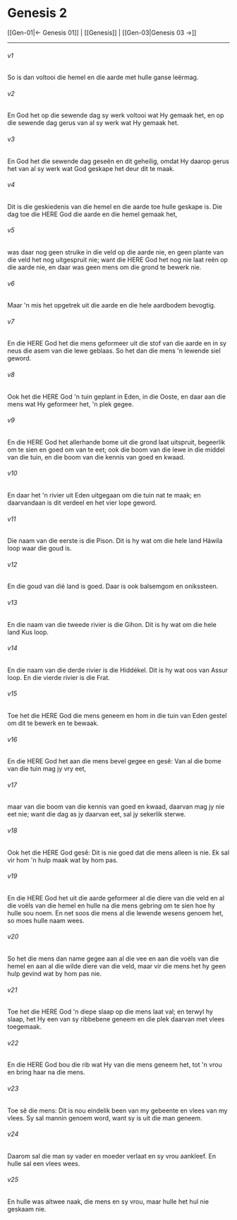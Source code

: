 # Genesis 2

[[Gen-01|← Genesis 01]] | [[Genesis]] | [[Gen-03|Genesis 03 →]]
***

###### v1
So is dan voltooi die hemel en die aarde met hulle ganse leërmag. 
###### v2
En God het op die sewende dag sy werk voltooi wat Hy gemaak het, en op die sewende dag gerus van al sy werk wat Hy gemaak het. 
###### v3
En God het die sewende dag geseën en dit geheilig, omdat Hy daarop gerus het van al sy werk wat God geskape het deur dit te maak. 
###### v4
Dit is die geskiedenis van die hemel en die aarde toe hulle geskape is. Die dag toe die HERE God die aarde en die hemel gemaak het, 
###### v5
was daar nog geen struike in die veld op die aarde nie, en geen plante van die veld het nog uitgespruit nie; want die HERE God het nog nie laat reën op die aarde nie, en daar was geen mens om die grond te bewerk nie. 
###### v6
Maar 'n mis het opgetrek uit die aarde en die hele aardbodem bevogtig. 
###### v7
En die HERE God het die mens geformeer uit die stof van die aarde en in sy neus die asem van die lewe geblaas. So het dan die mens 'n lewende siel geword. 
###### v8
Ook het die HERE God 'n tuin geplant in Eden, in die Ooste, en daar aan die mens wat Hy geformeer het, 'n plek gegee. 
###### v9
En die HERE God het allerhande bome uit die grond laat uitspruit, begeerlik om te sien en goed om van te eet; ook die boom van die lewe in die middel van die tuin, en die boom van die kennis van goed en kwaad. 
###### v10
En daar het 'n rivier uit Eden uitgegaan om die tuin nat te maak; en daarvandaan is dit verdeel en het vier lope geword. 
###### v11
Die naam van die eerste is die Pison. Dit is hy wat om die hele land Háwila loop waar die goud is. 
###### v12
En die goud van dié land is goed. Daar is ook balsemgom en onikssteen. 
###### v13
En die naam van die tweede rivier is die Gihon. Dit is hy wat om die hele land Kus loop. 
###### v14
En die naam van die derde rivier is die Hiddékel. Dit is hy wat oos van Assur loop. En die vierde rivier is die Frat. 
###### v15
Toe het die HERE God die mens geneem en hom in die tuin van Eden gestel om dit te bewerk en te bewaak. 
###### v16
En die HERE God het aan die mens bevel gegee en gesê: Van al die bome van die tuin mag jy vry eet, 
###### v17
maar van die boom van die kennis van goed en kwaad, daarvan mag jy nie eet nie; want die dag as jy daarvan eet, sal jy sekerlik sterwe. 
###### v18
Ook het die HERE God gesê: Dit is nie goed dat die mens alleen is nie. Ek sal vir hom 'n hulp maak wat by hom pas. 
###### v19
En die HERE God het uit die aarde geformeer al die diere van die veld en al die voëls van die hemel en hulle na die mens gebring om te sien hoe hy hulle sou noem. En net soos die mens al die lewende wesens genoem het, so moes hulle naam wees. 
###### v20
So het die mens dan name gegee aan al die vee en aan die voëls van die hemel en aan al die wilde diere van die veld, maar vir die mens het hy geen hulp gevind wat by hom pas nie. 
###### v21
Toe het die HERE God 'n diepe slaap op die mens laat val; en terwyl hy slaap, het Hy een van sy ribbebene geneem en die plek daarvan met vlees toegemaak. 
###### v22
En die HERE God bou die rib wat Hy van die mens geneem het, tot 'n vrou en bring haar na die mens. 
###### v23
Toe sê die mens: Dit is nou eindelik been van my gebeente en vlees van my vlees. Sy sal mannin genoem word, want sy is uit die man geneem. 
###### v24
Daarom sal die man sy vader en moeder verlaat en sy vrou aankleef. En hulle sal een vlees wees. 
###### v25
En hulle was altwee naak, die mens en sy vrou, maar hulle het hul nie geskaam nie. 
